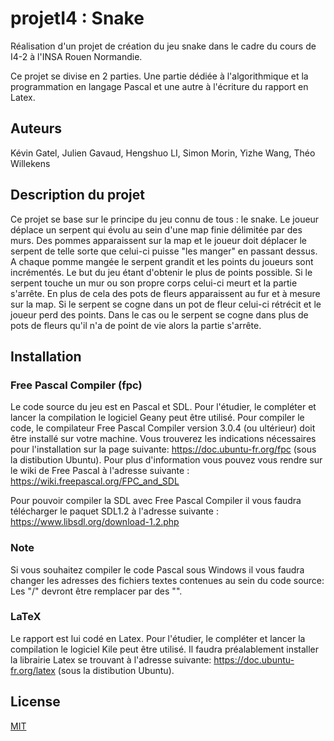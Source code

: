 # projetI4 : Snake

Réalisation d'un projet de création du jeu snake dans le cadre du cours de I4-2 à l'INSA Rouen Normandie. 

Ce projet se divise en 2 parties. Une partie dédiée à l'algorithmique et la programmation en langage Pascal et une autre à l'écriture du rapport en Latex. 

## Auteurs
Kévin Gatel, Julien Gavaud, Hengshuo LI, Simon Morin, Yizhe Wang, Théo Willekens


## Description du projet 
Ce projet se base sur le principe du jeu connu de tous : le snake. 
Le joueur déplace un serpent qui évolu au sein d'une map finie délimitée par des murs. 
Des pommes apparaissent sur la map et le joueur doit déplacer le serpent de telle sorte que celui-ci puisse "les manger" en passant dessus. 
A chaque pomme mangée le serpent grandit et les points du joueurs sont incrémentés. Le but du jeu étant d'obtenir le plus de points possible.
Si le serpent touche un mur ou son propre corps celui-ci meurt et la partie s'arrête. 
En plus de cela des pots de fleurs apparaissent au fur et à mesure sur la map. Si le serpent se cogne dans un pot de fleur celui-ci rétrécit et le joueur perd des points. 
Dans le cas ou le serpent se cogne dans plus de pots de fleurs qu'il n'a de point de vie alors la partie s'arrête.

## Installation

### Free Pascal Compiler (fpc)
Le code source du jeu est en Pascal et SDL. Pour l'étudier, le compléter et lancer la compilation le logiciel Geany peut être utilisé. Pour compiler le code, le compilateur Free Pascal Compiler version 3.0.4 (ou ultérieur) doit être installé sur votre machine. Vous trouverez les indications nécessaires pour l'installation sur la page suivante: https://doc.ubuntu-fr.org/fpc (sous la distibution Ubuntu).
Pour plus d'information vous pouvez vous rendre sur le wiki de Free Pascal à l'adresse suivante : https://wiki.freepascal.org/FPC_and_SDL

Pour pouvoir compiler la SDL avec Free Pascal Compiler il vous faudra télécharger le paquet SDL1.2 à l'adresse suivante : https://www.libsdl.org/download-1.2.php

### Note
Si vous souhaitez compiler le code Pascal sous Windows il vous faudra changer les adresses des fichiers textes contenues au sein du code source: Les "/" devront être remplacer par des "\".

### LaTeX
Le rapport est lui codé en Latex. Pour l'étudier, le compléter et lancer la compilation le logiciel Kile peut être utilisé. Il faudra préalablement installer la librairie Latex se trouvant à l'adresse suivante: https://doc.ubuntu-fr.org/latex (sous la distibution Ubuntu). 


## License
[MIT](https://choosealicense.com/licenses/mit/)
